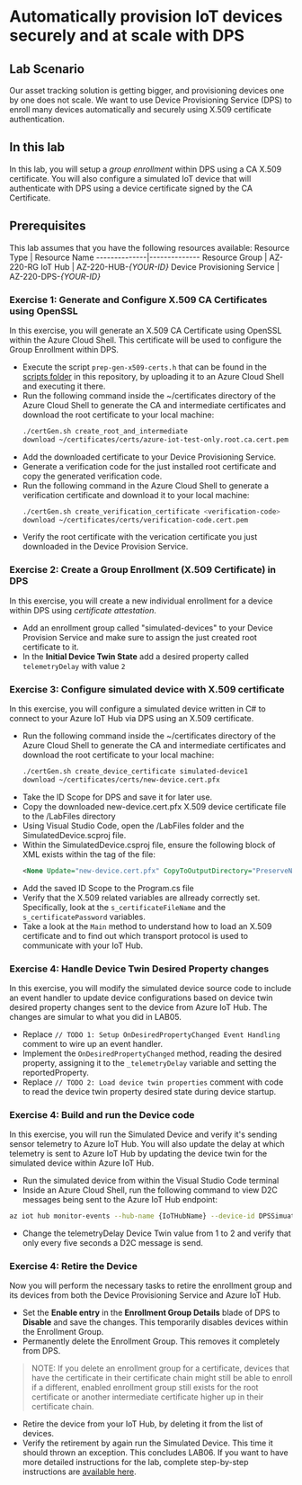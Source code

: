 # Automatically provision IoT devices securely and at scale with DPS
## Lab Scenario
Our asset tracking solution is getting bigger, and provisioning devices one by one does not scale. We want to use Device Provisioning Service (DPS) to enroll many devices automatically and securely using X.509 certificate authentication.
## In this lab
In this lab, you will setup a *group enrollment* within DPS using a CA X.509 certificate. You will also configure a simulated IoT device that will authenticate with DPS using a device certificate signed by the CA Certificate.
## Prerequisites
This lab assumes that you have the following resources available:
Resource Type | Resource Name
--------------|--------------
Resource Group | AZ-220-RG
IoT Hub | AZ-220-HUB-*{YOUR-ID}*
Device Provisioning Service | AZ-220-DPS-*{YOUR-ID}*
### Exercise 1: Generate and Configure X.509 CA Certificates using OpenSSL
In this exercise, you will generate an X.509 CA Certificate using OpenSSL within the Azure Cloud Shell. This certificate will be used to configure the Group Enrollment within DPS.
- Execute the script `prep-gen-x509-certs.h` that can be found in the [scripts folder](./LABS/06-Automatic-Enrollment-with-DPS/Scripts) in this repository, by uploading it to an Azure Cloud Shell and executing it there.
- Run the following command inside the ~/certificates directory of the Azure Cloud Shell to generate the CA and intermediate certificates and download the root certificate to your local machine:
  ```sh
  ./certGen.sh create_root_and_intermediate
  download ~/certificates/certs/azure-iot-test-only.root.ca.cert.pem
  ```
- Add the downloaded certificate to your Device Provisioning Service.
- Generate a verification code for the just installed root certificate and copy the generated verification code.
- Run the following command in the Azure Cloud Shell to generate a verification certificate and download it to your local machine:
  ```sh
  ./certGen.sh create_verification_certificate <verification-code>
  download ~/certificates/certs/verification-code.cert.pem
  ```
- Verify the root certificate with the verication certificate you just downloaded in the Device Provision Service.
### Exercise 2: Create a Group Enrollment (X.509 Certificate) in DPS
In this exercise, you will create a new individual enrollment for a device within DPS using *certificate attestation*.
- Add an enrollment group called "simulated-devices" to your Device Provision Service and make sure to assign the just created root certificate to it.
- In the **Initial Device Twin State** add a desired property called `telemetryDelay` with value `2`
### Exercise 3: Configure simulated device with X.509 certificate
In this exercise, you will configure a simulated device written in C# to connect to your Azure IoT Hub via DPS using an X.509 certificate. 
- Run the following command inside the ~/certificates directory of the Azure Cloud Shell to generate the CA and intermediate certificates and download the root certificate to your local machine:
  ```sh
  ./certGen.sh create_device_certificate simulated-device1
  download ~/certificates/certs/new-device.cert.pfx
  ```
- Take the ID Scope for DPS and save it for later use.
- Copy the downloaded new-device.cert.pfx X.509 device certificate file to the /LabFiles directory
- Using Visual Studio Code, open the /LabFiles folder and the SimulatedDevice.scproj file.
- Within the SimulatedDevice.csproj file, ensure the following block of XML exists within the <ItemGroup> tag of the file:
  ```xml
  <None Update="new-device.cert.pfx" CopyToOutputDirectory="PreserveNewest" />
  ```
- Add the saved ID Scope to the Program.cs file
- Verify that the X.509 related variables are allready correctly set. Specifically, look at the `s_certificateFileName` and the `s_certificatePassword` variables.
- Take a look at the `Main` method to understand how to load an X.509 certificate and to find out which transport protocol is used to communicate with your IoT Hub.
### Exercise 4: Handle Device Twin Desired Property changes
In this exercise, you will modify the simulated device source code to include an event handler to update device configurations based on device twin desired property changes sent to the device from Azure IoT Hub. The changes are simular to what you did in LAB05.
- Replace `// TODO 1: Setup OnDesiredPropertyChanged Event Handling` comment to wire up an event handler.
- Implement the `OnDesiredPropertyChanged` method, reading the desired property, assigning it to the `_telemetryDelay` variable and setting the reportedProperty.
- Replace `// TODO 2: Load device twin properties` comment with code to read the device twin property desired state during device startup.
### Exercise 4: Build and run the Device code
In this exercise, you will run the Simulated Device and verify it's sending sensor telemetry to Azure IoT Hub. You will also update the delay at which telemetry is sent to Azure IoT Hub by updating the device twin for the simulated device within Azure IoT Hub.
- Run the simulated device from within the Visual Studio Code terminal
- Inside an Azure Cloud Shell, run the following command to view D2C messages being sent to the Azure IoT Hub endpoint:
```sh
az iot hub monitor-events --hub-name {IoTHubName} --device-id DPSSimuatedDevice1
```
- Change the telemetryDelay Device Twin value from 1 to 2 and verify that only every five seconds a D2C message is send.
### Exercise 4: Retire the Device
Now you will perform the necessary tasks to retire the enrollment group and its devices from both the Device Provisioning Service and Azure IoT Hub.
- Set the **Enable entry** in the **Enrollment Group Details** blade of DPS to **Disable** and save the changes. This temporarily disables devices within the Enrollment Group.
- Permanently delete the Enrollment Group. This removes it completely from DPS.
> NOTE: If you delete an enrollment group for a certificate, devices that have the certificate in their certificate chain might still be able to enroll if a different, enabled enrollment group still exists for the root certificate or another intermediate certificate higher up in their certificate chain.
- Retire the device from your IoT Hub, by deleting it from the list of devices.
- Verify the retirement by again run the Simulated Device. This time it should thrown an exception.
This concludes LAB06. If you want to have more detailed instructions for the lab, complete step-by-step instructions are [available here](https://github.com/MicrosoftLearning/AZ-220-Microsoft-Azure-IoT-Developer/blob/master/Instructions/Labs/LAB_AK_06-automatic-enrollment-of-devices-in-dps.md).

